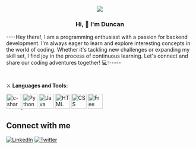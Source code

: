 <p align="center">
  <a href="https://giphy.com/gifs/glitch-matrix-cat-wwg1suUiTbCY8H8vIA">
    <!--     <img src="https://media.giphy.com/media/wwg1suUiTbCY8H8vIA/giphy-downsized-large.gif" alt="GIF" width="300" height="250"> -->
    <img src="https://media2.giphy.com/media/FcqKy4Kj7XOK0hCW4g/giphy.gif?cid=ecf05e47m1jeqf6hxvc84u1jbsam1aw17z9g1qbrrkvn2m8c&ep=v1_gifs_related&rid=giphy.gif&ct=g">
  </a>
</p>


**<h3 align="center">Hi, 👋 I'm Duncan</h3>**
<p>
----Hey there!, I am a programming enthusiast with a passion for backend development. I'm always eager to learn and explore interesting concepts in the world of coding. Whether it's tackling new challenges or expanding my skill set, I find joy in the process of continuous learning. Let's connect and share our coding adventures together! 💻✨----
</p>
<h1></h1>

⚔️ **Languages and Tools:**

<p align="left"> <a target="_blank" href="https://learn.microsoft.com/es-es/dotnet/csharp/"> <img height="40" width="40" src="https://img.icons8.com/nolan/64/c-sharp-logo.png" alt="c-sharp-logo"/>  </a> 
                <a target="_blank" href="https://www.python.org/"><img src="https://img.icons8.com/color/32/000000/python.png" alt="Python" width="40" height="40"></a>
                <a target="_blank" href="https://www.java.com/es/"><img src="https://freepngimg.com/thumb/java/3-2-java-free-download-png.png" alt="Java" width="40" height="40"></a>
                <a target="_blank" href="https://html.spec.whatwg.org/"><img src="https://img.icons8.com/color/32/000000/html-5.png" alt="HTML" width="40" height="40"></a>
                <a target="_blank" href="[https://html.spec.whatwg.org/](https://developer.mozilla.org/es/docs/Web/CSS)"><img src="https://img.icons8.com/color/32/000000/css3.png" alt="CSS" width="40" height="40"></a>
                <a target="_blank" href="[https://www.freeiconspng.com/img/11352](https://www.microsoft.com/es-mx/sql-server/sql-server-downloads)"><img src="https://www.freeiconspng.com/uploads/sql-server-icon-png-8.png" width="40   height="40" alt="Free High quality Sql Server Icon"/></a>
</p>

<!--
⭐️ **Interests**

[![Fedora](https://upload.wikimedia.org/wikipedia/commons/thumb/3/3f/Fedora_logo.svg/100px-Fedora_logo.svg.png)](https://getfedora.org/)
           <img width="100" height="100" src="https://img.icons8.com/color/96/microsoft.png" alt="microsoft"/>

🤝 **Looking to collaborate** on exciting projects and contribute to the coding community.

### Stats
[![Duncan's stats](https://github-readme-stats.vercel.app/api?username=LoneROKIE&show_icons=true&theme=react)](https://github.com/LoneROKIE/github-readme-stats)   ![Duncan's Most Used Languages](https://github-readme-stats.vercel.app/api/top-langs/?username=LoneROKIE&theme=react&layout=compact&hide=HTML)
-->
## Connect with me
[![LinkedIn](https://img.icons8.com/color/48/000000/linkedin.png)](https://www.linkedin.com/in/duncan-morera-perez-6646b3251/)
[![Twitter](https://img.icons8.com/color/48/000000/twitter.png)](https://twitter.com/LoneROKIECoder)

<!---
LoneROKIE/LoneROKIE is a ✨ special ✨ repository because its `README.md` (this file) appears on your GitHub profile.
You can click the Preview link to take a look at your changes.
--->

